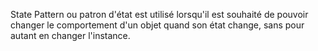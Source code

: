 State Pattern ou patron d'état est utilisé lorsqu'il est souhaité de pouvoir changer le comportement d'un objet quand son état change, sans pour autant en changer l'instance.